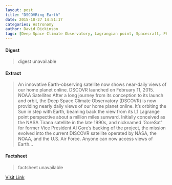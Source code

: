 ```yaml
---
layout: post
title: "DSCOVRing Earth"
date: 2015-10-27 14:51:17
categories: Astronomy
author: David Dickinson
tags: [Deep Space Climate Observatory, Lagrangian point, Spacecraft, Physical sciences, Space technology, Planetary science, Astronautics, Space colonization, Flight, Solar System, Astronomy, Space science, Space exploration, Spaceflight, Outer space]
---
```



#### Digest
>digest unavailable

#### Extract
>An innovative Earth-observing satellite now shows near-daily views of our home planet online. DSCOVR launched on February 11, 2015. NOAA Satellites After a long journey from its conception to its launch and orbit, the Deep Space Climate Observatory (DSCOVR) is now providing nearly daily views of our home planet online. It’s orbiting the Sun in step with Earth, beaming back the view from its L1 Lagrange point perspective about a million miles sunward. Initially conceived as the NASA Tirana satellite in the late 1990s, and nicknamed ‘GoreSat’ for former Vice President Al Gore’s backing of the project, the mission evolved into the current DISCOVR satellite operated by NASA, the NOAA, and the U.S. Air Force. Anyone can now access views of Earth...

#### Factsheet
>factsheet unavailable

[Visit Link](http://www.skyandtelescope.com/astronomy-news/dscovring-earth-1027201533/)


